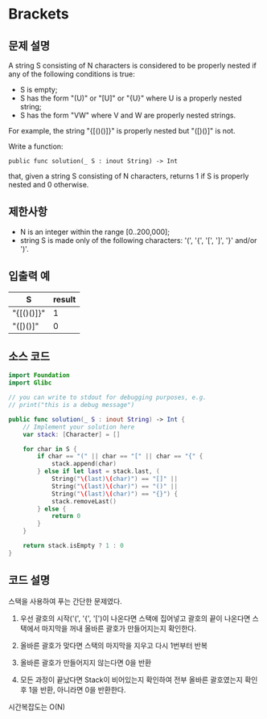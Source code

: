 # Brackets

## 문제 설명
A string S consisting of N characters is considered to be properly nested if any of the following conditions is true:

- S is empty;
- S has the form "(U)" or "[U]" or "{U}" where U is a properly nested string;
- S has the form "VW" where V and W are properly nested strings.

For example, the string "{[()()]}" is properly nested but "([)()]" is not.

Write a function:

    public func solution(_ S : inout String) -> Int

that, given a string S consisting of N characters, returns 1 if S is properly nested and 0 otherwise.

## 제한사항
 - N is an integer within the range [0..200,000];
 - string S is made only of the following characters: '(', '{', '[', ']', '}' and/or ')'.

## 입출력 예
| S | result |
| - | ------ |
|"{[()()]}"|1|
|"([)()]"|0|

## 소스 코드
```Swift
import Foundation
import Glibc

// you can write to stdout for debugging purposes, e.g.
// print("this is a debug message")

public func solution(_ S : inout String) -> Int {
    // Implement your solution here
    var stack: [Character] = []

    for char in S {
        if char == "(" || char == "[" || char == "{" {
            stack.append(char)
        } else if let last = stack.last, (
            String("\(last)\(char)") == "[]" ||
            String("\(last)\(char)") == "()" ||
            String("\(last)\(char)") == "{}") {
            stack.removeLast()
        } else {
            return 0
        }
    }

    return stack.isEmpty ? 1 : 0
}
```

## 코드 설명
스택을 사용하여 푸는 간단한 문제였다.

1. 우선 괄호의 시작('(', '{', '[')이 나온다면 스택에 집어넣고
괄호의 끝이 나온다면 스택에서 마지막을 꺼내 올바른 괄호가 만들어지는지 확인한다.

2. 올바른 괄호가 맞다면 스택의 마지막을 지우고 다시 1번부터 반복
3. 올바른 괄호가 만들어지지 않는다면 0을 반환
4. 모든 과정이 끝났다면 Stack이 비어있는지 확인하여 전부 올바른 괄호였는지 확인 후 1을 반환, 아니라면 0을 반환한다.

시간복잡도는 O(N)